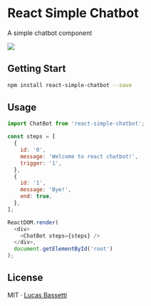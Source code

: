 # React Simple Chatbot

A simple chatbot component

<img src="https://cloud.githubusercontent.com/assets/1014326/25030722/506abd18-209d-11e7-91f2-646f4bdfdeb3.gif" />

## Getting Start

```bash
npm install react-simple-chatbot --save
```

## Usage

``` javascript
import ChatBot from 'react-simple-chatbot';

const steps = [
  {
    id: '0',
    message: 'Welcome to react chatbot!',
    trigger: '1',
  },
  {
    id: '1',
    message: 'Bye!',
    end: true,
  },
];

ReactDOM.render(
  <div>
    <ChatBot steps={steps} />
  </div>,
  document.getElementById('root')
);
```

## License

MIT · [Lucas Bassetti](http://lucasbassetti.com.br)
